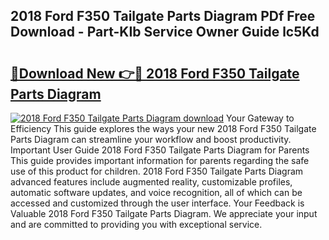 ## 2018 Ford F350 Tailgate Parts Diagram PDf Free Download - Part-KIb Service Owner Guide lc5Kd

# <h2><a href="http://dfsnz0.blite.top/?on=2018+Ford+F350+Tailgate+Parts+Diagram">🔗Download New 👉🔴 2018 Ford F350 Tailgate Parts Diagram</a></h2>

[![2018 Ford F350 Tailgate Parts Diagram download](https://i.imgur.com/lujVjoI.png)](http://dfsnz0.blite.top/?on=2018+Ford+F350+Tailgate+Parts+Diagram)
Your Gateway to Efficiency This guide explores the ways your new 2018 Ford F350 Tailgate Parts Diagram can streamline your workflow and boost productivity. Important User Guide 2018 Ford F350 Tailgate Parts Diagram for Parents This guide provides important information for parents regarding the safe use of this product for children. 2018 Ford F350 Tailgate Parts Diagram advanced features include augmented reality, customizable profiles, automatic software updates, and voice recognition, all of which can be accessed and customized through the user interface. Your Feedback is Valuable 2018 Ford F350 Tailgate Parts Diagram. We appreciate your input and are committed to providing you with exceptional service.
